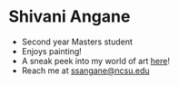 # Shivani Angane

- Second year Masters student
- Enjoys painting!
- A sneak peek into my world of art [here](http://reachshivani.yolasite.com)!
- Reach me at ssangane@ncsu.edu
